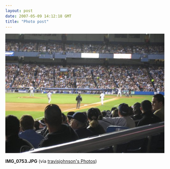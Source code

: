 ```yaml
---
layout: post
date: 2007-05-09 14:12:18 GMT
title: "Photo post"
---
```

![travisj](/images/70fb046767f0c87a9cf16e8306adc5bf22380f31b3135d3639e66ac708d5f71d.jpg)

<b>IMG_0753.JPG</b> (via <a href="http://www.flickr.com/photos/travisjohnson/491234621/">travisjohnson's Photos</a>)